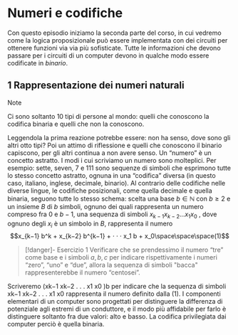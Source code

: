 #  Numeri e codifiche
Con questo episodio iniziamo la seconda parte del corso, in cui vedremo come la logica proposizionale può essere implementata con dei circuiti per ottenere funzioni via via più sofisticate.
Tutte le informazioni che devono passare per i circuiti di un computer devono in qualche modo essere codificate in *binario*.
## 1 Rappresentazione dei numeri naturali
>[!note]
>Ci sono soltanto 10 tipi di persone al mondo: quelli che conoscono la codifica binaria e quelli che non la conoscono.

Leggendola la prima reazione potrebbe essere: non ha senso, dove sono gli altri otto tipi? Poi un attimo di riflessione e quelli che conoscono il binario capiscono, per gli altri continua a non avere senso.
Un “numero” è un concetto astratto. I modi i cui scriviamo un numero sono molteplici.
Per esempio: sette, seven, 7 e 111 sono sequenze di simboli che esprimono tutte lo stesso concetto astratto, ognuna in una “codifica” diversa (in questo caso, italiano, inglese, decimale, binario). Al contrario delle codifiche nelle diverse lingue, le codifiche posizionali, come quella decimale e quella binaria, seguono tutte lo stesso schema: scelta una base $b\in\mathbb N$ con $b\geq 2$ e un insieme $B$ di $b$ simboli, ognuno dei quali rappresenta un numero compreso fra $0$ e $b − 1$, una sequenza di simboli $x_{k−1} x_{k−2} . . . x_1 x_0$ , dove ognuno degli $x_i$ è
un simbolo in $B$, rappresenta il numero$$x_{k−1} b^k + x_{k−2} b^{k−1} + · · · x_1 b + x_0\space\space\space(1)$$
>[!danger]- Esercizio 1 
>Verificare che se prendessimo il numero “tre” come base e i simboli $a, b, c$ per indicare rispettivamente i numeri “zero”, “uno” e “due”, allora la sequenza di simboli "bacca" rappresenterebbe il numero “centosei”.

Scriveremo (xk−1 xk−2 . . . x1 x0 )b per indicare che la sequenza di simboli xk−1 xk−2 . . . x1 x0
rappresenta il numero definito dalla (1).
I componenti elementari di un computer sono progettati per distinguere la differenza
di potenziale agli estremi di un conduttore, e il modo più affidabile per farlo è distinguere
soltanto fra due valori: alto e basso. La codifica privilegiata dai computer perciò è quella
binaria.